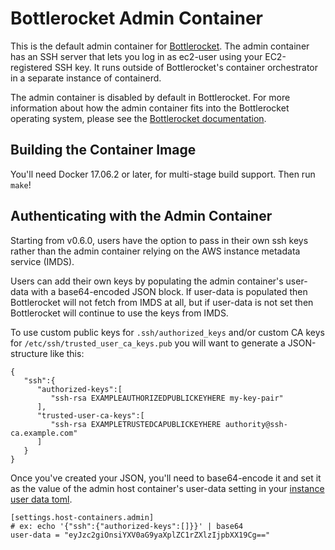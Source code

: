 # Bottlerocket Admin Container

This is the default admin container for [Bottlerocket](https://github.com/bottlerocket-os/bottlerocket).
The admin container has an SSH server that lets you log in as ec2-user using your EC2-registered SSH key.
It runs outside of Bottlerocket's container orchestrator in a separate instance of containerd.

The admin container is disabled by default in Bottlerocket.
For more information about how the admin container fits into the Bottlerocket operating system, please see the [Bottlerocket documentation](https://github.com/bottlerocket-os/bottlerocket/blob/develop/README.md#admin-container).

## Building the Container Image

You'll need Docker 17.06.2 or later, for multi-stage build support.
Then run `make`!

## Authenticating with the Admin Container

Starting from v0.6.0, users have the option to pass in their own ssh keys rather than the admin container relying on the AWS instance metadata service (IMDS).

Users can add their own keys by populating the admin container's user-data with a base64-encoded JSON block.
If user-data is populated then Bottlerocket will not fetch from IMDS at all, but if user-data is not set then Bottlerocket will continue to use the keys from IMDS.

To use custom public keys for `.ssh/authorized_keys` and/or custom CA keys for `/etc/ssh/trusted_user_ca_keys.pub` you will want to generate a JSON-structure like this:

```
{
   "ssh":{
      "authorized-keys":[
         "ssh-rsa EXAMPLEAUTHORIZEDPUBLICKEYHERE my-key-pair"
      ],
      "trusted-user-ca-keys":[
         "ssh-rsa EXAMPLETRUSTEDCAPUBLICKEYHERE authority@ssh-ca.example.com"
      ]
   }
}
```

Once you've created your JSON, you'll need to base64-encode it and set it as the value of the admin host container's user-data setting in your [instance user data toml](https://github.com/bottlerocket-os/bottlerocket#using-user-data).

```
[settings.host-containers.admin]
# ex: echo '{"ssh":{"authorized-keys":[]}}' | base64
user-data = "eyJzc2giOnsiYXV0aG9yaXplZC1rZXlzIjpbXX19Cg=="
```

